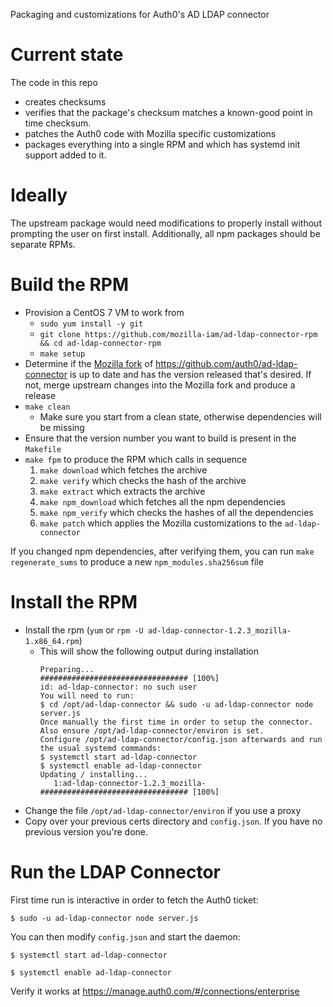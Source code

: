 Packaging and customizations for Auth0's AD LDAP connector

# Current state

The code in this repo
* creates checksums
* verifies that the package's checksum matches a known-good point in time checksum.
* patches the Auth0 code with Mozilla specific customizations
* packages everything into a single RPM and which has systemd init support added to it.

# Ideally

The upstream package would need modifications to properly install without 
prompting the user on first install. Additionally, all npm packages should be 
separate RPMs.

# Build the RPM

- Provision a CentOS 7 VM to work from
  - `sudo yum install -y git`
  - `git clone https://github.com/mozilla-iam/ad-ldap-connector-rpm && cd ad-ldap-connector-rpm`
  - `make setup`
- Determine if the [Mozilla fork](https://github.com/mozilla-iam/ad-ldap-connector)
  of https://github.com/auth0/ad-ldap-connector is up to date and has the version
  released that's desired. If not, merge upstream changes into the Mozilla fork
  and produce a release
- `make clean`
  - Make sure you start from a clean state, otherwise dependencies will be missing
- Ensure that the version number you want to build is present in the `Makefile`
- `make fpm` to produce the RPM which calls in sequence
  1. `make download` which fetches the archive
  2. `make verify` which checks the hash of the archive
  3. `make extract` which extracts the archive
  4. `make npm_download` which fetches all the npm dependencies
  5. `make npm_verify` which checks the hashes of all the dependencies
  6. `make patch` which applies the Mozilla customizations to the `ad-ldap-connector`

If you changed npm dependencies, after verifying them, you can run `make regenerate_sums`
to produce a new `npm_modules.sha256sum` file

# Install the RPM

- Install the rpm (`yum` or `rpm -U ad-ldap-connector-1.2.3_mozilla-1.x86_64.rpm`)
  - This will show the following output during installation
    ```
    Preparing...                          ################################# [100%]
    id: ad-ldap-connector: no such user
    You will need to run:
    $ cd /opt/ad-ldap-connector && sudo -u ad-ldap-connector node server.js
    Once manually the first time in order to setup the connector. Also ensure /opt/ad-ldap-connector/environ is set.
    Configure /opt/ad-ldap-connector/config.json afterwards and run the usual systemd commands:
    $ systemctl start ad-ldap-connector
    $ systemctl enable ad-ldap-connector
    Updating / installing...
       1:ad-ldap-connector-1.2.3_mozilla-################################# [100%]
    ```
- Change the file `/opt/ad-ldap-connector/environ` if you use a proxy
- Copy over your previous certs directory and `config.json`. If you have no 
  previous version you're done.

# Run the LDAP Connector

First time run is interactive in order to fetch the Auth0 ticket:

    $ sudo -u ad-ldap-connector node server.js
  
You can then modify `config.json` and start the daemon:

    $ systemctl start ad-ldap-connector
  
    $ systemctl enable ad-ldap-connector
  
Verify it works at https://manage.auth0.com/#/connections/enterprise

